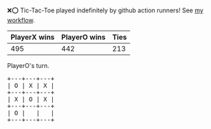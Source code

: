 :x::o: Tic-Tac-Toe played indefinitely by github action runners! See [my workflow](.github/workflows/play.yaml).

|PlayerX wins|PlayerO wins|Ties|
|-|-|-|
|495|442|213|

PlayerO's turn.

<pre>
+---+---+---+
| O | X | X |
+---+---+---+
| X | O | X |
+---+---+---+
| O |   |   |
+---+---+---+
</pre>